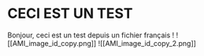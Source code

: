 # CECI EST UN TEST

Bonjour, ceci est un test depuis un fichier français !
![[AMI_image_id_copy.png]]
![[AMI_image_id_copy_2.png]]
